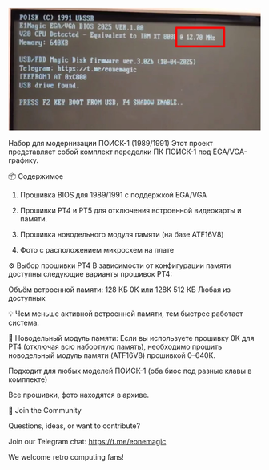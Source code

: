 ![Фото](image.jpg)

Набор для модернизации ПОИСК-1 (1989/1991)
Этот проект представляет собой комплект переделки ПК ПОИСК-1 под EGA/VGA-графику.

📦 Содержимое

1. Прошивка BIOS для 1989/1991 с поддержкой EGA/VGA

2. Прошивки РТ4 и РТ5 для отключения встроенной видеокарты и памяти.

3. Прошивка новодельного модуля памяти (на базе ATF16V8)

4. Фото с расположением микросхем на плате


⚙️ Выбор прошивки РТ4
В зависимости от конфигурации памяти доступны следующие варианты прошивок РТ4:

Объём встроенной памяти:
128 КБ	0K или 128K
512 КБ	Любая из доступных

💡 Чем меньше активной встроенной памяти, тем быстрее работает система.

🧠 Новодельный модуль памяти:
Если вы используете прошивку 0K для РТ4 (отключая всю набортную память), необходимо прошить новодельный модуль памяти (ATF16V8) прошивкой 0–640K.

Подходит для любых моделей ПОИСК-1 (оба биос под разные клавы в комплекте)

Все прошивки, фото находятся в архиве.

💬 Join the Community

Questions, ideas, or want to contribute?

Join our Telegram chat: https://t.me/eonemagic

We welcome retro computing fans!

